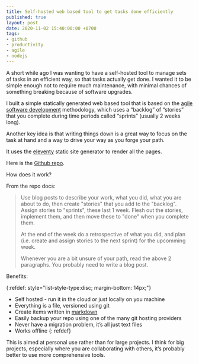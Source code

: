```yaml
---
title: Self-hosted web based tool to get tasks done efficiently
published: true
layout: post
date: 2020-11-02 15:40:00:00 +0700
tags:
- github
- productivity
- agile
- nodejs
---
```

A short while ago I was wanting to have a self-hosted tool to manage sets of tasks in an efficient way, so that tasks actually get done. I wanted it to be simple enough not to require much maintenance, with minimal chances of something breaking because of software upgrades. 

I built a simple statically generated web based tool that is based on the [agile software development](https://www.atlassian.com/agile) methodology, which uses a “backlog” of “stories” that you complete during time periods called “sprints” (usually 2 weeks long).

Another key idea is that writing things down is a great way to focus on the task at hand and a way to drive your way as you forge your path.

It uses the [eleventy](https://www.11ty.dev) static site generator to render all the pages. 

Here is the [Github repo](https://github.com/mjgs/eleventy-agile-blog).

How does it work? 

From the repo docs:

> Use blog posts to describe your work, what you did, what you are about to do, then create "stories" that you add to the "backlog". Assign stories to "sprints", these last 1 week. Flesh out the stories, implement them, and then move these to "done" when you complete them.
>
>At the end of the week do a retrospective of what you did, and plan (i.e. create and assign stories to the next sprint) for the upcomming week.
>
>Whenever you are a bit unsure of your path, read the above 2 paragraphs. You probably need to write a blog post.

Benefits:

{:refdef: style="list-style-type:disc; margin-bottom: 14px;"}
- Self hosted - run it in the cloud or just locally on you machine
- Everything is a file, versioned using git
- Create items written in [markdown](https://www.markdownguide.org/basic-syntax)
- Easily backup your repo using one of the many git hosting providers
- Never have a migration problem, it’s all just text files
- Works offline
{: refdef}

This is aimed at personal use rather than for large projects. I think for big projects, especially where you are collaborating with others, it’s probably better to use more comprehensive tools.
